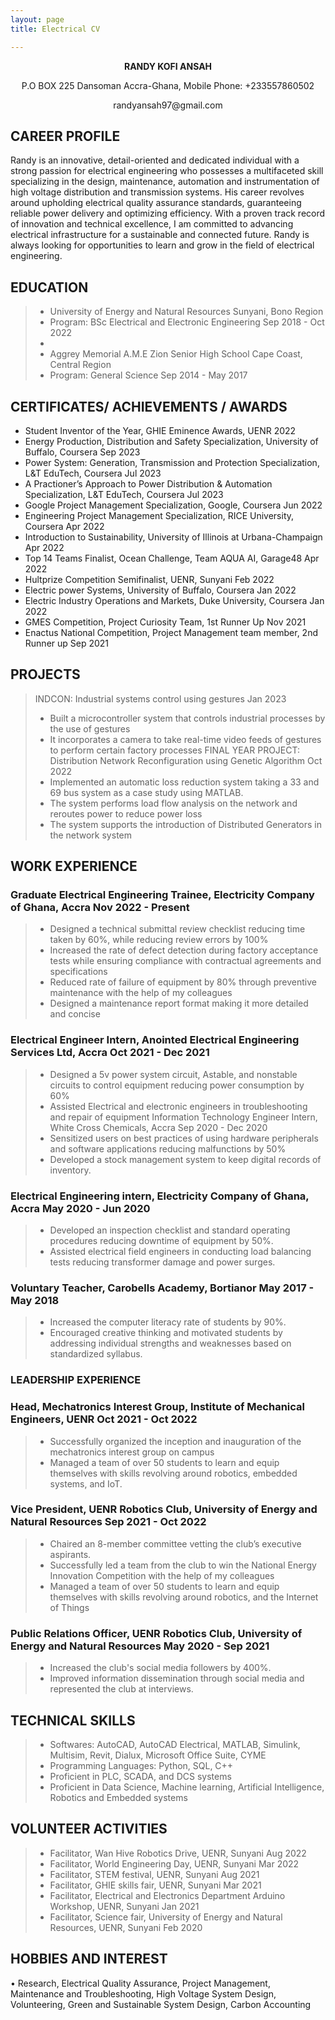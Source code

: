 ```yaml
---
layout: page
title: Electrical CV

---
```



<p align="center"><strong>RANDY KOFI ANSAH </strong></p>

<p align="center">P.O BOX 225 Dansoman Accra-Ghana, Mobile Phone: +233557860502</p>                             
<p align="center"><font-size="+2">randyansah97@gmail.com</font></p>


## CAREER PROFILE

Randy is an innovative, detail-oriented and dedicated individual with a strong passion for electrical engineering who
possesses a multifaceted skill specializing in the design, maintenance, automation and instrumentation of high voltage
distribution and transmission systems. His career revolves around upholding electrical quality assurance standards,
guaranteeing reliable power delivery and optimizing efficiency. With a proven track record of innovation and technical
excellence, I am committed to advancing electrical infrastructure for a sustainable and connected future. Randy is always
looking for opportunities to learn and grow in the field of electrical engineering.

## EDUCATION

> - University of Energy and Natural Resources Sunyani, Bono Region
> - Program: BSc Electrical and Electronic Engineering Sep 2018 - Oct 2022
> - 
> - Aggrey Memorial A.M.E Zion Senior High School Cape Coast, Central Region
> - Program: General Science Sep 2014 - May 2017




## CERTIFICATES/ ACHIEVEMENTS / AWARDS

* Student Inventor of the Year, GHIE Eminence Awards, UENR 2022
* Energy Production, Distribution and Safety Specialization, University of Buffalo, Coursera Sep 2023
* Power System: Generation, Transmission and Protection Specialization, L&T EduTech, Coursera Jul 2023
* A Practioner’s Approach to Power Distribution & Automation Specialization, L&T EduTech, Coursera Jul 2023
* Google Project Management Specialization, Google, Coursera Jun 2022
* Engineering Project Management Specialization, RICE University, Coursera Apr 2022
* Introduction to Sustainability, University of Illinois at Urbana-Champaign Apr 2022
* Top 14 Teams Finalist, Ocean Challenge, Team AQUA AI, Garage48 Apr 2022
* Hultprize Competition Semifinalist, UENR, Sunyani Feb 2022
* Electric power Systems, University of Buffalo, Coursera Jan 2022
* Electric Industry Operations and Markets, Duke University, Coursera Jan 2022
* GMES Competition, Project Curiosity Team, 1st Runner Up Nov 2021
* Enactus National Competition, Project Management team member, 2nd Runner up Sep 2021


## PROJECTS

> INDCON: Industrial systems control using gestures Jan 2023
> - Built a microcontroller system that controls industrial processes by the use of gestures
> - It incorporates a camera to take real-time video feeds of gestures to perform certain factory processes
> FINAL YEAR PROJECT: Distribution Network Reconfiguration using Genetic Algorithm Oct 2022
> - Implemented an automatic loss reduction system taking a 33 and 69 bus system as a case study using MATLAB.
> - The system performs load flow analysis on the network and reroutes power to reduce power loss
> - The system supports the introduction of Distributed Generators in the network system


## WORK EXPERIENCE
### Graduate Electrical Engineering Trainee, Electricity Company of Ghana, Accra Nov 2022 - Present
> - Designed a technical submittal review checklist reducing time taken by 60%, while reducing review errors by 100%
> - Increased the rate of defect detection during factory acceptance tests while ensuring compliance with contractual
agreements and specifications
> - Reduced rate of failure of equipment by 80% through preventive maintenance with the help of my colleagues
> - Designed a maintenance report format making it more detailed and concise
### Electrical Engineer Intern, Anointed Electrical Engineering Services Ltd, Accra Oct 2021 - Dec 2021
> - Designed a 5v power system circuit, Astable, and nonstable circuits to control equipment reducing power consumption
by 60%
> - Assisted Electrical and electronic engineers in troubleshooting and repair of equipment
Information Technology Engineer Intern, White Cross Chemicals, Accra Sep 2020 - Dec 2020
> - Sensitized users on best practices of using hardware peripherals and software applications reducing malfunctions by
50%
> - Developed a stock management system to keep digital records of inventory.
### Electrical Engineering intern, Electricity Company of Ghana, Accra May 2020 - Jun 2020
> - Developed an inspection checklist and standard operating procedures reducing downtime of equipment by 50%.
> - Assisted electrical field engineers in conducting load balancing tests reducing transformer damage and power surges.
### Voluntary Teacher, Carobells Academy, Bortianor May 2017 - May 2018
> - Increased the computer literacy rate of students by 90%.
> - Encouraged creative thinking and motivated students by addressing individual strengths and weaknesses based on
standardized syllabus.


### LEADERSHIP EXPERIENCE

### Head, Mechatronics Interest Group, Institute of Mechanical Engineers, UENR Oct 2021 - Oct 2022
> - Successfully organized the inception and inauguration of the mechatronics interest group on campus
> - Managed a team of over 50 students to learn and equip themselves with skills revolving around robotics, embedded
systems, and IoT.

### Vice President, UENR Robotics Club, University of Energy and Natural Resources Sep 2021 - Oct 2022
> -  Chaired an 8-member committee vetting the club’s executive aspirants.
> - Successfully led a team from the club to win the National Energy Innovation Competition with the help of my
colleagues
> -  Managed a team of over 50 students to learn and equip themselves with skills revolving around robotics, and the
Internet of Things

### Public Relations Officer, UENR Robotics Club, University of Energy and Natural Resources May 2020 - Sep 2021
> - Increased the club's social media followers by 400%.
> - Improved information dissemination through social media and represented the club at interviews.


## TECHNICAL SKILLS
> - Softwares: AutoCAD, AutoCAD Electrical, MATLAB, Simulink, Multisim, Revit, Dialux, Microsoft Office Suite,
CYME
> - Programming Languages: Python, SQL, C++
> - Proficient in PLC, SCADA, and DCS systems
> - Proficient in Data Science, Machine learning, Artificial Intelligence, Robotics and Embedded systems

## VOLUNTEER ACTIVITIES
> -  Facilitator, Wan Hive Robotics Drive, UENR, Sunyani Aug 2022
> - Facilitator, World Engineering Day, UENR, Sunyani Mar 2022
> - Facilitator, STEM festival, UENR, Sunyani Aug 2021
> - Facilitator, GHIE skills fair, UENR, Sunyani Mar 2021
> - Facilitator, Electrical and Electronics Department Arduino Workshop, UENR, Sunyani Jan 2021
> - Facilitator, Science fair, University of Energy and Natural Resources, UENR, Sunyani Feb 2020

## HOBBIES AND INTEREST
• Research, Electrical Quality Assurance, Project Management, Maintenance and Troubleshooting, High Voltage
System Design, Volunteering, Green and Sustainable System Design, Carbon Accounting



